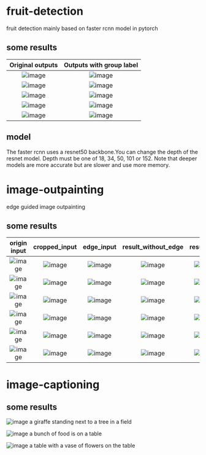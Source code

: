 # fruit-detection
fruit detection mainly based on faster rcnn model in pytorch


## some results
Original outputs             |  Outputs with group label
:-------------------------: |:-------------------------:
![image](https://github.com/kkalee/fruit-detection/blob/master/fruit-detection/visual_result_nogroup/999_j0736o1l93c_121.jpg)  |  ![image](https://github.com/kkalee/fruit-detection/blob/master/fruit-detection/visual_result/999_j0736o1l93c_121.jpg)
![image](https://github.com/kkalee/fruit-detection/blob/master/fruit-detection/visual_result_nogroup/979_e0525se6v85_099.jpg)  |  ![image](https://github.com/kkalee/fruit-detection/blob/master/fruit-detection/visual_result/979_e0525se6v85_099.jpg)
![image](https://github.com/kkalee/fruit-detection/blob/master/fruit-detection/visual_result_nogroup/996_l0772ncxq2l_073.jpg)  |  ![image](https://github.com/kkalee/fruit-detection/blob/master/fruit-detection/visual_result/996_l0772ncxq2l_073.jpg)
![image](https://github.com/kkalee/fruit-detection/blob/master/fruit-detection/visual_result_nogroup/997_r0506w1hu1y_038.jpg)  |  ![image](https://github.com/kkalee/fruit-detection/blob/master/fruit-detection/visual_result/997_r0506w1hu1y_038.jpg)
![image](https://github.com/kkalee/fruit-detection/blob/master/fruit-detection/visual_result_nogroup/999_g0724jp5pu3_005.jpg)  |  ![image](https://github.com/kkalee/fruit-detection/blob/master/fruit-detection/visual_result/999_g0724jp5pu3_005.jpg)


## model
The faster rcnn uses a resnet50 backbone.You can change the depth of the resnet model. Depth must be one of 18, 34, 50, 101 or 152. Note that deeper models are more accurate but are slower and use more memory.

# image-outpainting
edge guided image outpainting


## some results
origin input     | cropped_input        |  edge_input |  result_without_edge | result_with
:-------------------------: |:-------------------------:|:-------------------------:|:-------------------------:|:-------------------------:
![image](https://github.com/kkalee/fruit-detection/blob/master/image-outpainting/input/input1.png)  |  ![image](https://github.com/kkalee/fruit-detection/blob/master/image-outpainting/crop_input/input1.png) |  ![image](https://github.com/kkalee/fruit-detection/blob/master/image-outpainting/edge/edge1.png)|  ![image](https://github.com/kkalee/fruit-detection/blob/master/image-outpainting/gen_noedge/test1.png)|  ![image](https://github.com/kkalee/fruit-detection/blob/master/image-outpainting/gen_edge/test1.png)
![image](https://github.com/kkalee/fruit-detection/blob/master/image-outpainting/input/input2.png)  |  ![image](https://github.com/kkalee/fruit-detection/blob/master/image-outpainting/crop_input/input2.png) |  ![image](https://github.com/kkalee/fruit-detection/blob/master/image-outpainting/edge/edge2.png)|  ![image](https://github.com/kkalee/fruit-detection/blob/master/image-outpainting/gen_noedge/test2.png)|  ![image](https://github.com/kkalee/fruit-detection/blob/master/image-outpainting/gen_edge/test2.png)
![image](https://github.com/kkalee/fruit-detection/blob/master/image-outpainting/input/input3.png)  |  ![image](https://github.com/kkalee/fruit-detection/blob/master/image-outpainting/crop_input/input3.png) |  ![image](https://github.com/kkalee/fruit-detection/blob/master/image-outpainting/edge/edge3.png)|  ![image](https://github.com/kkalee/fruit-detection/blob/master/image-outpainting/gen_noedge/test3.png)|  ![image](https://github.com/kkalee/fruit-detection/blob/master/image-outpainting/gen_edge/test3.png)
![image](https://github.com/kkalee/fruit-detection/blob/master/image-outpainting/input/input4.png)  |  ![image](https://github.com/kkalee/fruit-detection/blob/master/image-outpainting/crop_input/input4.png) |  ![image](https://github.com/kkalee/fruit-detection/blob/master/image-outpainting/edge/edge4.png)|  ![image](https://github.com/kkalee/fruit-detection/blob/master/image-outpainting/gen_noedge/test4.png)|  ![image](https://github.com/kkalee/fruit-detection/blob/master/image-outpainting/gen_edge/test4.png)
![image](https://github.com/kkalee/fruit-detection/blob/master/image-outpainting/input/input5.png)  |  ![image](https://github.com/kkalee/fruit-detection/blob/master/image-outpainting/crop_input/input5.png) |  ![image](https://github.com/kkalee/fruit-detection/blob/master/image-outpainting/edge/edge5.png)|  ![image](https://github.com/kkalee/fruit-detection/blob/master/image-outpainting/gen_noedge/test5.png)|  ![image](https://github.com/kkalee/fruit-detection/blob/master/image-outpainting/gen_edge/test5.png)
![image](https://github.com/kkalee/fruit-detection/blob/master/image-outpainting/input/input6.png)  |  ![image](https://github.com/kkalee/fruit-detection/blob/master/image-outpainting/crop_input/input6.png) |  ![image](https://github.com/kkalee/fruit-detection/blob/master/image-outpainting/edge/edge6.png)|  ![image](https://github.com/kkalee/fruit-detection/blob/master/image-outpainting/gen_noedge/test6.png)|  ![image](https://github.com/kkalee/fruit-detection/blob/master/image-outpainting/gen_edge/test6.png)


# image-captioning

## some results
![image](https://github.com/kkalee/fruit-detection/blob/master/image-captioning/input/123.png)
a giraffe standing next to a tree in a field

![image](https://github.com/kkalee/fruit-detection/blob/master/image-captioning/input/1234.png)
a bunch of food is on a table

![image](https://github.com/kkalee/fruit-detection/blob/master/image-captioning/input/12345.png)
a table with a vase of flowers on the table 
